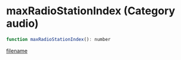 # maxRadioStationIndex (Category audio)

```js
function maxRadioStationIndex(): number
```

[filename](maxRadioStationIndex_m.md ':include')